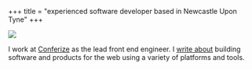 +++
title = "experienced software developer based in Newcastle Upon Tyne"
+++

<img class="profile" src="https://avatars1.githubusercontent.com/u/34645?v=2&s=100" />
<p>I work at <a href="https://www.conferize.com/">Conferize</a> as the lead front end engineer. I <a href="/posts/">write about</a> building software and products for the web using a variety of platforms and tools.</p>
